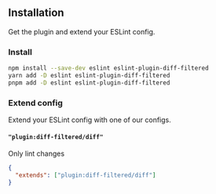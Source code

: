## Installation

Get the plugin and extend your ESLint config.

### Install

```sh
npm install --save-dev eslint eslint-plugin-diff-filtered
yarn add -D eslint eslint-plugin-diff-filtered
pnpm add -D eslint eslint-plugin-diff-filtered
```

### Extend config

Extend your ESLint config with one of our configs.

#### `"plugin:diff-filtered/diff"`

Only lint changes

```json
{
  "extends": ["plugin:diff-filtered/diff"]
}
```